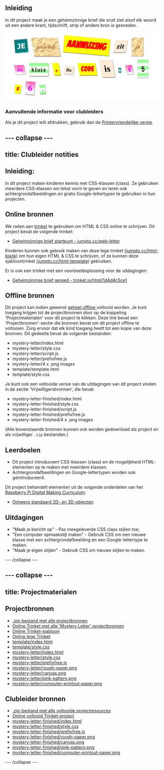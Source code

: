 ## Inleiding

In dit project maak je een geheimzinnige brief die eruit ziet alsof elk woord uit een andere krant, tijdschrift, strip of andere bron is gesneden.

![screenshot](images/letter-final.png)

### Aanvullende informatie voor clubleiders

Als je dit project wilt afdrukken, gebruik dan de [Printervriendelijke versie](https://projects.raspberrypi.org/nl-NL/projects/mystery-letter/print).

--- collapse ---
---
title: Clubleider notities
---
## Inleiding:

In dit project maken kinderen kennis met CSS-klassen (class). Ze gebruiken meerdere CSS-klassen om tekst vorm te geven en leren ook achtergrondafbeeldingen en gratis Google-lettertypen te gebruiken in hun projecten.

## Online bronnen

We raden aan [trinket](https://trinket.io/) te gebruiken om HTML & CSS online te schrijven. Dit project bevat de volgende trinket:

* [Geheimzinnige brief startpunt - jumpto.cc/web-letter](https://trinket.io/html/697ea814d6)

Kinderen kunnen ook gebruik maken van deze lege trinket [(jumpto.cc/html-blank)](http://jumpto.cc/html-blank) om hun eigen HTML & CSS te schrijven, of ze kunnen deze sjabloontrinket [(jumpto.cc/html-template)](http://jumpto.cc/html-template) gebruiken.

Er is ook een trinket met een voorbeeldoplossing voor de uitdagingen:

* [Geheimzinnige brief gereed - trinket.io/html/1d4d4c5ce1](https://trinket.io/html/e4be43d3c6)

## Offline bronnen

Dit project kan indien gewenst [geheel offline ](https://www.codeclubprojects.org/en-GB/resources/webdev-working-offline/) voltooid worden. Je kunt toegang krijgen tot de projectbronnen door op de koppeling 'Projectmaterialen' voor dit project te klikken. Deze link bevat een 'Projectbronnen'-sectie die bronnen bevat om dit project offline te voltooien. Zorg ervoor dat elk kind toegang heeft tot een kopie van deze bronnen. Dit gedeelte bevat de volgende bestanden:

* mystery-letter/index.html
* mystery-letter/style.css
* mystery-letter/script.js
* mystery-letter/prefixfree.js
* mystery-letter/4 x .png images
* template/template.html
* template/style.css

Je kunt ook een voltooide versie van de uitdagingen van dit project vinden in de sectie 'Vrijwilligersbronnen', die bevat:

* mystery-letter-finished/index.html
* mystery-letter-finished/style.css
* mystery-letter-finished/script.js
* mystery-letter-finished/prefixfree.js
* mystery-letter-finished/4 x .png images

(Alle bovenstaande bronnen kunnen ook worden gedownload als project en als vrijwilliger `.zip` bestanden.)

## Leerdoelen

* Dit project introduceert CSS-klassen (class) en de mogelijkheid HTML-elementen op te maken met meerdere klassen.
* Achtergrondafbeeldingen en Google-lettertypen worden ook geïntroduceerd. 

Dit project behandelt elementen uit de volgende onderdelen van het [Raspberry Pi Digital Making Curriculum](http://rpf.io/curriculum):

* [Ontwerp standaard 2D- en 3D-objecten](https://www.raspberrypi.org/curriculum/design/creator).

## Uitdagingen

* "Maak je bericht op" - Pas meegeleverde CSS class stijlen toe;
* "Een computer opmaakstijl maken" - Gebruik CSS om een ​​nieuwe klasse met een achtergrondafbeelding en een Google-lettertype te maken. 
* "Maak je eigen stijlen" - Gebruik CSS om nieuwe stijlen te maken.

--- /collapse ---

--- collapse ---
---
title: Projectmaterialen
---
## Projectbronnen

* [.zip-bestand met alle projectbronnen](resources/letter-project-resources.zip)
* [Online Trinket met alle 'Mystery Letter'-projectbronnen](https://trinket.io/html/697ea814d6)
* [Online Trinket-sjabloon](http://jumpto.cc/trinket-template)
* [Online lege Trinket](http://jumpto.cc/trinket-blank)
* [template/index.html](resources/template-index.html)
* [template/style.css](resources/template-style.css)
* [mystery-letter/index.html](resources/mystery-letter-index.html)
* [mystery-letter/style.css](resources/mystery-letter-style.css)
* [mystery-letter/prefixfree.js](resources/mystery-letter-prefixfree.js)
* [mystery-letter/rough-paper.png](resources/mystery-letter-rough-paper.png)
* [mystery-letter/canvas.png](resources/mystery-letter-canvas.png)
* [mystery-letter/pink-pattern.png](resources/mystery-letter-pink-pattern.png)
* [mystery-letter/computer-printout-paper.png](resources/mystery-letter-computer-printout-paper.png)

## Clubleider bronnen

* [.zip-bestand met alle voltooide projectresources](resources/letter-volunteer-resources.zip)
* [Online voltooid Trinket-project](https://trinket.io/html/e4be43d3c6)
* [mystery-letter-finished/index.html](resources/mystery-letter-finished-index.html)
* [mystery-letter-finished/style.css](resources/mystery-letter-finished-style.css)
* [mystery-letter-finished/prefixfree.js](resources/mystery-letter-finished-prefixfree.js)
* [mystery-letter-finished/rough-paper.png](resources/mystery-letter-finished-rough-paper.png)
* [mystery-letter-finished/canvas.png](resources/mystery-letter-finished-canvas.png)
* [mystery-letter-finished/pink-pattern.png](resources/mystery-letter-finished-pink-pattern.png)
* [mystery-letter-finished/computer-printout-paper.png](resources/mystery-letter-finished-computer-printout-paper.png)

--- /collapse ---